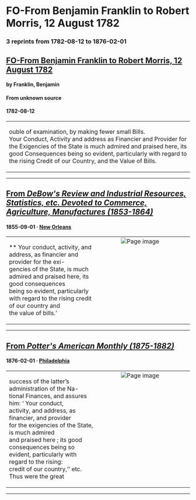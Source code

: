 
# FO-From Benjamin Franklin to Robert Morris, 12 August 1782

### 3 reprints from 1782-08-12 to 1876-02-01

## [FO-From Benjamin Franklin to Robert Morris, 12 August 1782](https://founders.archives.gov/documents/Franklin/01-37-02-0481)

#### by Franklin, Benjamin

#### From unknown source

#### 1782-08-12

<table style="width: 100%;"><tr><td style="width: 50%">

ouble of examination, by making fewer small Bills.  
Your Conduct, Activity and address as Financier and Provider for the Exigencies of the State is much admired and praised here, its good Consequences being so evident, particularly with regard to the rising Credit of our Country, and the Value of Bills.
</td></tr></table>

---

## [From _DeBow's Review and Industrial Resources, Statistics, etc. Devoted to Commerce, Agriculture, Manufactures (1853-1864)_](https://archive.org/details/sim_de-bows-review-restoration-of-southern-states_1855-09_19_2/page/n43/mode/1up?view=theater)

#### 1855-09-01 &middot; [New Orleans](http://dbpedia.org/resource/New_Orleans)

<table style="width: 100%;"><tr><td style="width: 50%">

  
** Your conduct, activity, and address, as financier and provider for the exi-  
gencies of the State, is much admired and praised here, its good consequences  
being so evident, particularly with regard to the rising credit of our country and  
the value of bills.’
</td><td style="width: 50%; max-height: 75%; margin: auto; display: block;">
<img alt="Page image" src="https://iiif.archive.org/iiif/sim_de-bows-review-restoration-of-southern-states_1855-09_19_2&#0036;43/pct:14.850615,36.784141,66.432337,4.432819/600,/0/default.jpg"/>
</td>
</tr></table>

---

## [From _Potter's American Monthly (1875-1882)_](https://archive.org/details/sim_potters-american-monthly_1876-02_6_50/page/n22/mode/1up?view=theater)

#### 1876-02-01 &middot; [Philadelphia](http://dbpedia.org/resource/Philadelphia)

<table style="width: 100%;"><tr><td style="width: 50%">

  
success of the latter’s administration of the Na-  
tional Finances, and assures him: ‘ Your conduct,  
activity, and address, as financier, and provider  
for the exigencies of the State, is much admired  
and praised here ; its good consequences being so  
evident, particularly with regard to the rising:  
credit of our country,’’ etc. Thus were the great
</td><td style="width: 50%; max-height: 75%; margin: auto; display: block;">
<img alt="Page image" src="https://iiif.archive.org/iiif/sim_potters-american-monthly_1876-02_6_50&#0036;22/pct:10.161043,36.674528,38.228528,11.084906/600,/0/default.jpg"/>
</td>
</tr></table>

---

